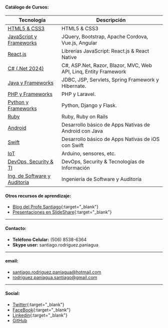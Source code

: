 #### Catálogo de Cursos:



| Tecnología              | Descripción                                    | 
| ----------------------- | ---------------------------------------------- | 
| [HTML5 & CSS3](https://profesantiago.github.io/HTMLCSS) | HTML5 & CSS3 |
| [JavaScript y Frameworks](https://profesantiago.github.io/JavaScript)| JQuery, Bootstrap, Apache Cordova, Vue.js, Angular |
| [React.js](https://profesantiago.github.io/React)       | Librerías JavaScript: React.js & React Native |
| [C# (.Net 2024)](https://profesantiago.github.io/NetCore)    | C#, ASP.Net, Razor, Blazor, MVC, Web API, Linq, Entity Framework |
| [Java y Frameworks](https://profesantiago.github.io/CursoJava)       | JDBC, JSP, Servlets, Spring Framework y Hibernate.    |
| [PHP y Frameworks](https://profesantiago.github.io/PHP)              | PHP y Laravel.        |
| [Python y Frameworks](https://profesantiago.github.io/Python)        | Python, Django y Flask.  |
| [Ruby](https://profesantiago.github.io/Ruby)            | Ruby, Ruby on Rails    |
| [Android ](https://profesantiago.github.io/Android)      | Desarrollo básico de Apps Nativas de Android con Java|
| [Swift](https://profesantiago.github.io/Swift)          | Desarrollo básico de Apps Nativas de iOS con Swift |
| [IoT](https://profesantiago.github.io/IoT)              | Arduino, sensores, etc.                |
| [DevOps, Security & TI](https://profesantiago.github.io/TI-OS)| DevOps, Security & Tecnologías de Información      |  
| [Ing. de Software y Auditoría](https://profesantiago.github.io/IngSoftware)| Ingeniería de Software y Auditoría | 

#### Otros recursos de aprendizaje:
- [Blog del Profe Santiago](https://elprofesantiago.blogspot.com/){:target="_blank"} 
- [Presentaciones en SlideShare](https://es.slideshare.net/santiagorodriguezpaniagua){:target="_blank"} 

------------
####  Contacto:
- **Teléfono Celular:** (506) 8538-6364
- **Skype user:** santiago.rodriguez.paniagua

------------
#### email:
- santiago.rodriguez.paniagua@hotmail.com
- rodriguez.paniagua.santiago@gmail.com

------------
#### Social: 
- [Twitter](https://twitter.com/rp_santiago){:target="_blank"}
- [FaceBook](https://www.facebook.com/elProfeSantiago){:target="_blank"}
- [Linkedin](https://www.linkedin.com/in/santiago-rodriguez-paniagua/){:target="_blank"}
- [GitHub](https://github.com/ProfeSantiago)
